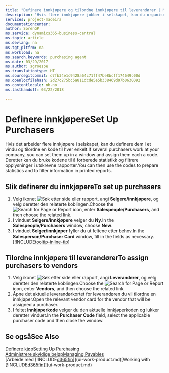 ```yaml
---
title: "Definere innkjøpere og tilordne innkjøpere til leverandører | Microsoft-dokumentasjon"
description: "Hvis flere innkjøpere jobber i selskapet, kan du organisere dem for statistisk analyse."
services: project-madeira
documentationcenter: 
author: SorenGP
ms.service: dynamics365-business-central
ms.topic: article
ms.devlang: na
ms.tgt_pltfrm: na
ms.workload: na
ms.search.keywords: purchasing agent
ms.date: 03/29/2017
ms.author: sgroespe
ms.translationtype: HT
ms.sourcegitcommit: d7fb34e1c9428a64c71ff47be8bcff174649c00d
ms.openlocfilehash: 2d27c275bc5a811dcde5e5b338469d97b0630092
ms.contentlocale: nb-no
ms.lasthandoff: 03/22/2018

---
```

# <a name="set-up-purchasers"></a><span data-ttu-id="c8b95-103">Definere innkjøpere</span><span class="sxs-lookup"><span data-stu-id="c8b95-103">Set Up Purchasers</span></span>
<span data-ttu-id="c8b95-104">Hvis det arbeider flere innkjøpere i selskapet, kan du definere dem i et vindu og tilordne en kode til hver enkelt.</span><span class="sxs-lookup"><span data-stu-id="c8b95-104">If several purchasers work at your company, you can set them up in a window and assign them each a code.</span></span> <span data-ttu-id="c8b95-105">Deretter kan du bruke kodene til å forberede statistikk og filtrere opplysninger i utskrevne rapporter.</span><span class="sxs-lookup"><span data-stu-id="c8b95-105">You can then use the codes to prepare statistics and to filter information in printed reports.</span></span>

## <a name="to-set-up-purchasers"></a><span data-ttu-id="c8b95-106">Slik definerer du innkjøpere</span><span class="sxs-lookup"><span data-stu-id="c8b95-106">To set up purchasers</span></span>
1. <span data-ttu-id="c8b95-107">Velg ikonet ![Søk etter side eller rapport](media/ui-search/search_small.png "Søk etter side eller rapport"), angi **Selgere/innkjøpere**, og velg deretter den relaterte koblingen.</span><span class="sxs-lookup"><span data-stu-id="c8b95-107">Choose the ![Search for Page or Report](media/ui-search/search_small.png "Search for Page or Report icon") icon, enter **Salespeople/Purchasers**, and then choose the related link.</span></span>
2. <span data-ttu-id="c8b95-108">I vinduet **Selgere/innkjøpere** velger du **Ny**.</span><span class="sxs-lookup"><span data-stu-id="c8b95-108">In the **Salespeople/Purchasers** window, choose **New**.</span></span>
3. <span data-ttu-id="c8b95-109">I vinduet **Selger/innkjøper** fyller du ut feltene etter behov.</span><span class="sxs-lookup"><span data-stu-id="c8b95-109">In the **Salesperson/Purchaser Card** window, fill in the fields as necessary.</span></span> [!INCLUDE[tooltip-inline-tip](includes/tooltip-inline-tip_md.md)]

## <a name="to-assign-purchasers-to-vendors"></a><span data-ttu-id="c8b95-110">Tilordne innkjøpere til leverandører</span><span class="sxs-lookup"><span data-stu-id="c8b95-110">To assign purchasers to vendors</span></span>
1. <span data-ttu-id="c8b95-111">Velg ikonet ![Søk etter side eller rapport](media/ui-search/search_small.png "Søk etter side eller rapport"), angi **Leverandører**, og velg deretter den relaterte koblingen.</span><span class="sxs-lookup"><span data-stu-id="c8b95-111">Choose the ![Search for Page or Report](media/ui-search/search_small.png "Search for Page or Report icon") icon, enter **Vendors**, and then choose the related link.</span></span>
2. <span data-ttu-id="c8b95-112">Åpne det aktuelle leverandørkortet for leverandøren du vil tilordne en innkjøper.</span><span class="sxs-lookup"><span data-stu-id="c8b95-112">Open the relevant vendor card for the vendor that will be assigned a purchaser.</span></span>
3. <span data-ttu-id="c8b95-113">I feltet **Innkjøperkode** velger du den aktuelle innkjøperkoden og lukker deretter vinduet.</span><span class="sxs-lookup"><span data-stu-id="c8b95-113">In the **Purchaser Code** field, select the applicable purchaser code and then close the window.</span></span>

## <a name="see-also"></a><span data-ttu-id="c8b95-114">Se også</span><span class="sxs-lookup"><span data-stu-id="c8b95-114">See Also</span></span>
[<span data-ttu-id="c8b95-115">Definere kjøp</span><span class="sxs-lookup"><span data-stu-id="c8b95-115">Setting Up Purchasing</span></span>](purchasing-setup-purchasing.md)  
[<span data-ttu-id="c8b95-116">Administrere skyldige beløp</span><span class="sxs-lookup"><span data-stu-id="c8b95-116">Managing Payables</span></span>](payables-manage-payables.md)  
<span data-ttu-id="c8b95-117">[Arbeide med [!INCLUDE[d365fin](includes/d365fin_md.md)]](ui-work-product.md)</span><span class="sxs-lookup"><span data-stu-id="c8b95-117">[Working with [!INCLUDE[d365fin](includes/d365fin_md.md)]](ui-work-product.md)</span></span>

